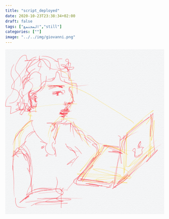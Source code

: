 ```yaml
---
title: "script_deployed"
date: 2020-10-23T23:38:34+02:00
draft: false
tags: ["المجتمع","still"]
categories: [""]
image: "../../img/giovanni.png"
---
```

![Giovanni_reading](../../img/giovanni.png)






